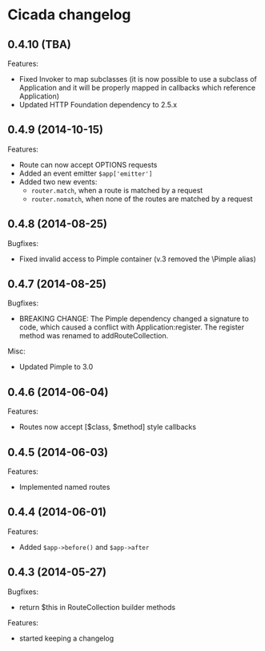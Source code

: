 Cicada changelog
================

0.4.10 (TBA)
------------

Features:

* Fixed Invoker to map subclasses (it is now possible to use a subclass of
  Application and it will be properly mapped in callbacks which reference
  Application)
* Updated HTTP Foundation dependency to 2.5.x

0.4.9 (2014-10-15)
------------------

Features:

* Route can now accept OPTIONS requests
* Added an event emitter `$app['emitter']`
* Added two new events:
    * `router.match`, when a route is matched by a request
    * `router.nomatch`, when none of the routes are matched by a request

0.4.8 (2014-08-25)
------------------

Bugfixes:

* Fixed invalid access to Pimple container (v.3 removed the \Pimple alias)

0.4.7 (2014-08-25)
------------------

Bugfixes:

* BREAKING CHANGE: The Pimple dependency changed a signature to code, which caused a conflict with
  Application:register. The register method was renamed to addRouteCollection.

Misc:

* Updated Pimple to 3.0

0.4.6 (2014-06-04)
------------------

Features:

* Routes now accept [$class, $method] style callbacks

0.4.5 (2014-06-03)
------------------

Features:

* Implemented named routes

0.4.4 (2014-06-01)
------------------

Features:

* Added `$app->before()` and `$app->after`

0.4.3 (2014-05-27)
------------------

Bugfixes:

* return $this in RouteCollection builder methods

Features:

* started keeping a changelog

